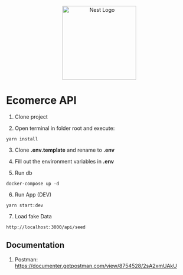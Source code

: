 <p align="center">
  <a href="http://nestjs.com/" target="blank"><img src="https://nestjs.com/img/logo-small.svg" width="200" alt="Nest Logo" /></a>
</p>

# Ecomerce API

1. Clone project

2. Open terminal in folder root and execute: 
```
yarn install
```` 

3. Clone __.env.template__ and rename to __.env__

4. Fill out the environment variables in __.env__

5. Run db
```
docker-compose up -d
```

6. Run App (DEV)
```
yarn start:dev
```

7. Load fake Data
```
http://localhost:3000/api/seed
```

## Documentation

1. Postman: https://documenter.getpostman.com/view/8754528/2sA2xmUAkU

